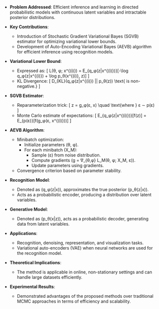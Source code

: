 - **Problem Addressed**: Efficient inference and learning in directed probabilistic models with continuous latent variables and intractable posterior distributions.
  
- **Key Contributions**:
  - Introduction of Stochastic Gradient Variational Bayes (SGVB) estimator for optimizing variational lower bounds.
  - Development of Auto-Encoding Variational Bayes (AEVB) algorithm for efficient inference using recognition models.

- **Variational Lower Bound**:
  - Expressed as:
    \[
    L(θ, φ; x^{(i)}) = E_{q_φ(z|x^{(i)})}[-\log q_φ(z|x^{(i)}) + \log p_θ(x^{(i)}, z)]
    \]
  - KL Divergence:
    \[
    D_{KL}(q_φ(z|x^{(i)}) || p_θ(z)) \text{ is non-negative.}
    \]

- **SGVB Estimator**:
  - Reparameterization trick:
    \[
    z = g_φ(ε, x) \quad \text{where } ε ∼ p(ε)
    \]
  - Monte Carlo estimate of expectations:
    \[
    E_{q_φ(z|x^{(i)})}[f(z)] = E_{p(ε)}[f(g_φ(ε, x^{(i)}))]
    \]

- **AEVB Algorithm**:
  - Minibatch optimization:
    - Initialize parameters \(θ, φ\).
    - For each minibatch \(X_M\):
      - Sample \(ε\) from noise distribution.
      - Compute gradients \(g = ∇_{θ,φ} L_M(θ, φ; X_M, ε)\).
      - Update parameters using gradients.
  - Convergence criterion based on parameter stability.

- **Recognition Model**:
  - Denoted as \(q_φ(z|x)\), approximates the true posterior \(p_θ(z|x)\).
  - Acts as a probabilistic encoder, producing a distribution over latent variables.

- **Generative Model**:
  - Denoted as \(p_θ(x|z)\), acts as a probabilistic decoder, generating data from latent variables.

- **Applications**:
  - Recognition, denoising, representation, and visualization tasks.
  - Variational auto-encoders (VAE) when neural networks are used for the recognition model.

- **Theoretical Implications**:
  - The method is applicable in online, non-stationary settings and can handle large datasets efficiently.

- **Experimental Results**:
  - Demonstrated advantages of the proposed methods over traditional MCMC approaches in terms of efficiency and scalability.